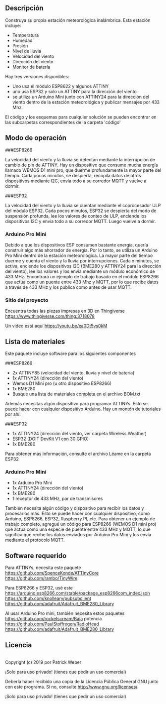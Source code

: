 ## Descripción
Construya su propia estación meteorológica inalámbrica. Esta estación incluye:
- Temperatura
- Humedad
- Presión
- Nivel de lluvia
- Velocidad del viento
- Dirección del viento
- Monitor de batería

Hay tres versiones disponibles:
- Uno usa el módulo ESP8622 y algunos ATTINY
- uno usa ESP32 y solo un ATTINY para la dirección del viento
- se utiliza un Arduino Mini junto con ATTINY24 para la dirección del viento dentro de la estación meteorológica y publicar mensajes por 433 Mhz.

El código y los esquemas para cualquier solución se pueden encontrar en las subcarpetas correspondientes de la carpeta 'código'

## Modo de operación

###ESP8266

La velocidad del viento y la lluvia se detectan mediante la interrupción de cambio de pin de ATTINY.
Hay un dispositivo que consume mucha energía llamado WEMOS D1 mini pro, que duerme profundamente la mayor parte del tiempo.
Cada pocos minutos, se despierta, recopila datos de otros dispositivos mediante I2C, envía todo a su corredor MQTT y vuelve a dormir.

###ESP32

La velocidad del viento y la lluvia se cuentan mediante el coprocesador ULP del módulo ESP32. Cada pocos minutos, ESP32 se despierta del modo de suspensión profunda, lee los valores de conteo de ULP, enciende los dispositivos I2C y envía todo a su corredor MQTT. Luego vuelve a dormir.

### Arduino Pro Mini

Debido a que los dispositivos ESP consumen bastante energía, quería construir algo más ahorrador de energía. Por lo tanto, se utiliza un Arduino Pro Mini dentro de la estación meteorológica. La mayor parte del tiempo duerme y cuenta el viento y la lluvia por interrupciones. Cada x minutos, se activa, enciende los dispositivos I2C (BME280 y ATTINY24 para la dirección del viento), lee los valores y los envía mediante un módulo económico de 433 MHz. Encontrará un ejemplo de trabajo basado en el módulo ESP8266 que actúa como un puente entre 433 Mhz y MQTT, por lo que recibe datos a través de 433 MHz y los publica como antes de usar MQTT.

### Sitio del proyecto

Encuentra todas las piezas impresas en 3D en Thingiverse
https://www.thingiverse.com/thing:3718078

Un video está aquí https://youtu.be/xa0Dt5vs0kM

## Lista de materiales

Este paquete incluye software para los siguientes componentes

###ESP8266

- 2x ATTINY85 (velocidad del viento, lluvia y nivel de batería)
- 1x ATTINY24 (dirección del viento)
- Wemos D1 Mini pro (u otro dispositivo ESP8266)
- 1x BME280
- Busque una lista de materiales completa en el archivo BOM.txt

Además necesitas algún dispositivo para programar ATTINYs. Esto se puede hacer con cualquier dispositivo Arduino. Hay un montón de tutoriales por ahí.

###ESP32

- 1x ATTINY24 (dirección del viento, ver carpeta Wireless Weather)
- ESP32 (DOIT DevKit V1 con 30 GPIO)
- 1x BME280

Para obtener más información, consulte el archivo Léame en la carpeta ESP32

### Arduino Pro Mini

- 1x Arduino Pro Mini
- 1x ATTINY24 (dirección del viento)
- 1x BME280
- 1 receptor de 433 MHz, par de transmisores

También necesita algún código y dispositivo para recibir los datos y procesarlos más. Esto se puede hacer con cualquier dispositivo, como Arduino, ESP8266, ESP32, Raspberry PI, etc. Para obtener un ejemplo de trabajo completo, agregué un código para ESP8266 (WEMOS D1 mini pro) que
actúa como una especie de puente entre 433 MHz y MQTT, lo que significa que recibe los datos enviados por Arduino Pro Mini y los envía mediante el protocolo MQTT.

## Software requerido

Para ATTINYs, necesita este paquete <br>
https://github.com/SpenceKonde/ATTinyCore <br>
https://github.com/rambo/TinyWire <br>

Para ESP8266 y ESP32, usé este <br>
https://arduino.esp8266.com/stable/package_esp8266com_index.json <br>
https://github.com/knolleary/pubsubclient <br>
https://github.com/adafruit/Adafruit_BME280_Library <br>

Al usar Arduino Pro mini, también necesita estos paquetes <br>
https://github.com/rocketscream/Baja potencia <br>
https://github.com/PaulStoffregen/RadioHead <br>
https://github.com/adafruit/Adafruit_BME280_Library <br>

## Licencia

<br>Copyright (c) 2019 por Patrick Weber

¡Solo para uso privado! (tienes que pedir un uso comercial)
 

Debería haber recibido una copia de la Licencia Pública General GNU
junto con este programa. Si no, consulte <http://www.gnu.org/licenses/>.

¡Solo para uso privado! (tienes que pedir un uso comercial)

